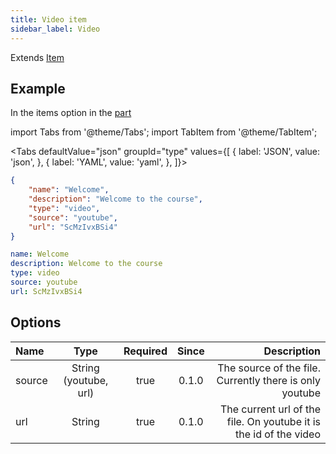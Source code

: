 ```yaml
---
title: Video item
sidebar_label: Video
---
```

Extends [Item](overview)

## Example

In the items option in the [part](../part)

import Tabs from '@theme/Tabs';
import TabItem from '@theme/TabItem';

<Tabs defaultValue="json" groupId="type" values={[
  { label: 'JSON', value: 'json', },
  { label: 'YAML', value: 'yaml', },
]}>
<TabItem value="json">

```json title="<course>/<part>/config.json"
{
    "name": "Welcome",
    "description": "Welcome to the course",
    "type": "video",
    "source": "youtube",
    "url": "ScMzIvxBSi4"
}
```

</TabItem>
<TabItem value="yaml">

```yaml title="<course>/<part>/config.yml"
name: Welcome
description: Welcome to the course
type: video
source: youtube
url: ScMzIvxBSi4
```

</TabItem>
</Tabs>

## Options

| Name   |         Type          | Required | Since |                                                       Description |
| :----- | :-------------------: | :------: | :---: | ----------------------------------------------------------------: |
| source | String (youtube, url) |   true   | 0.1.0 |           The source of the file. Currently there is only youtube |
| url    |        String         |   true   | 0.1.0 | The current url of the file. On youtube it is the id of the video |
